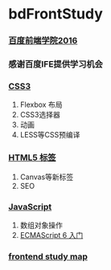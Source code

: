 # bdFrontStudy
### [百度前端学院2016](http://ife.baidu.com/task/all)
### 感谢百度IFE提供学习机会
### [CSS3](http://www.w3school.com.cn/cssref/index.asp)
1.  Flexbox 布局
2.  CSS3选择器
3.  动画
4.  LESS等CSS预编译

### [HTML5 标签](http://www.w3school.com.cn/tags/index.asp)
1.  Canvas等新标签
2.  SEO

### [JavaScript](http://www.w3school.com.cn/js/index.asp)
1.  数组对象操作
2.  [ECMAScript 6 入门](http://es6.ruanyifeng.com/)

### [frontend study map](http://naotu.baidu.com/file/b8cc05ee0860a70a27be929f2fe9aaa7)




